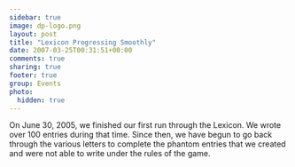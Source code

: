```yaml
---
sidebar: true
image: dp-logo.png
layout: post
title: "Lexicon Progressing Smoothly"
date: 2007-03-25T00:31:51+00:00
comments: true
sharing: true
footer: true
group: Events
photo:
  hidden: true
---
```


On June 30, 2005, we finished our first run through the Lexicon. We wrote over 100 entries during that time. Since then, we have begun to go back through the various letters to complete the phantom entries that we created and were not able to write under the rules of the game.

